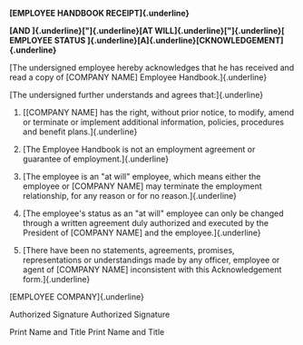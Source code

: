 **[EMPLOYEE HANDBOOK RECEIPT]{.underline}**

**[AND ]{.underline}["]{.underline}[AT WILL]{.underline}["]{.underline}[
EMPLOYEE STATUS
]{.underline}[A]{.underline}[CKNOWLEDGEMENT]{.underline}**

[The undersigned employee hereby acknowledges that he has received and
read a copy of \[COMPANY NAME\] Employee Handbook.]{.underline}

[The undersigned further understands and agrees that:]{.underline}

1.  [\[COMPANY NAME\] has the right, without prior notice, to modify,
    amend or terminate or implement additional information, policies,
    procedures and benefit plans.]{.underline}

2.  [The Employee Handbook is not an employment agreement or guarantee
    of employment.]{.underline}

3.  [The employee is an "at will" employee, which means either the
    employee or \[COMPANY NAME\] may terminate the employment
    relationship, for any reason or for no reason.]{.underline}

4.  [The employee's status as an "at will" employee can only be changed
    through a written agreement duly authorized and executed by the
    President of \[COMPANY NAME\] and the employee.]{.underline}

5.  [There have been no statements, agreements, promises,
    representations or understandings made by any officer, employee or
    agent of \[COMPANY NAME\] inconsistent with this Acknowledgement
    form.]{.underline}

[EMPLOYEE COMPANY]{.underline}

Authorized Signature Authorized Signature

Print Name and Title Print Name and Title
